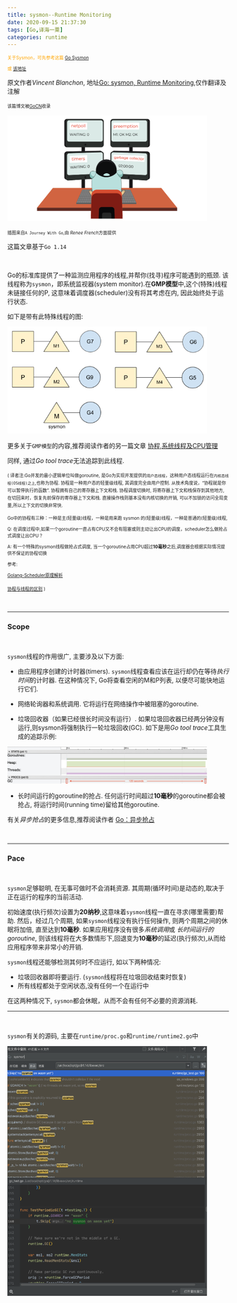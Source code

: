 ```yaml
---
title: sysmon--Runtime Monitoring
date: 2020-09-15 21:37:30
tags: [Go,译海一粟]
categories: runtime
---
```



<font size=1 color="orange">

关于Sysmon，可先参考这篇 [Go Sysmon](https://godeamon.com/post/go-sysmon/)

或 [该地址](https://dashen.feishu.cn/docs/doccnDVPOqJpbiihrW7W5fqC6cg#JwwHOd)

</font>


原文作者*Vincent Blanchon*, 地址[Go: sysmon, Runtime Monitoring](https://medium.com/@blanchon.vincent/go-sysmon-runtime-monitoring-cff9395060b5),仅作翻译及注解

<font size=1>该篇博文被[GoCN](https://mp.weixin.qq.com/s/_upMCvpV3o7eqU56ZAfVXQ)收录</font>

<img src="sysmon-Runtime-Monitoring/0.png" width = 90% height = 50% />

<font size=1>插图来自`A Journey With Go`,由 *Renee French*方面提供</font>


这篇文章基于`Go 1.14`

<br>


Go的标准库提供了一种监测应用程序的线程,并帮你(找寻)程序可能遇到的瓶颈. 该线程称为`sysmon`，即系统监视器(system monitor).在**GMP模型**中,这个(特殊)线程未链接任何的P, 这意味着调度器(scheduler)没有将其考虑在内, 因此始终处于运行状态. 

如下是带有此特殊线程的图:


<img src="sysmon-Runtime-Monitoring/1.png" width = 90% height = 50% />



更多关于`GMP模型`的内容,推荐阅读作者的另一篇文章 [协程,系统线程及CPU管理](https://medium.com/a-journey-with-go/go-goroutine-os-thread-and-cpu-management-2f5a5eaf518a)

同样, 通过*Go tool trace*无法追踪到此线程.



<font size=1>( 译者注:Go并发的最小逻辑单位叫做goroutine, 是Go为实现并发提供的`用户态线程`，这种用户态线程运行在`内核态线程(OS线程)之上`,也称为协程. 协程是一种用户态的轻量级线程, 其调度完全由用户控制. 从技术角度说，“协程就是你可以暂停执行的函数”. 协程拥有自己的寄存器上下文和栈. 协程调度切换时, 将寄存器上下文和栈保存到其他地方, 在切回来时，恢复先前保存的寄存器上下文和栈. 直接操作栈则基本没有内核切换的开销, 可以不加锁的访问全局变量,所以上下文的切换非常快.

Go中的协程有三种：一种是主(轻量级)线程，一种是用来跑 sysmon 的(轻量级)线程，一种是普通的(轻量级)线程,


Q: 在调度过程中,如果一个goroutine一直占有CPU又不会有阻塞或则主动让出CPU的调度，scheduler怎么做抢占式调度让出CPU？


A: 有一个特殊的sysmon线程做抢占式调度, 当一个goroutine占用CPU超过**10毫秒**之后,调度器会根据实际情况提供不保证的协程切换


参考:

[Golang-Scheduler原理解析](https://blog.csdn.net/u010853261/article/details/84790392)

[协程与线程的区别](https://blog.csdn.net/fadbgfnbxb/article/details/88787361)
) </font>

<br>


---


### Scope

<br>

`sysmon`线程的作用很广, 主要涉及以下方面:

- 由应用程序创建的计时器(timers). `sysmon`线程查看应该在运行却仍在等待*执行时间*的计时器. 在这种情况下, Go将查看空闲的M和P列表, 以便尽可能快地运行它们.

- 网络轮询器和系统调用. 它将运行在网络操作中被阻塞的goroutine.

- 垃圾回收器（如果已经很长时间没有运行）. 如果垃圾回收器已经两分钟没有运行,则sysmon将强制执行一轮垃圾回收(GC).  如下是用*Go tool trace*工具生成的追踪示例:

<img src="sysmon-Runtime-Monitoring/2.png" width = 90% height = 50% />


- 长时间运行的goroutine的抢占. 任何运行时间超过**10毫秒**的goroutine都会被抢占, 将运行时间(running time)留给其他goroutine.


有关*异步抢占*的更多信息,推荐阅读作者 [Go：异步抢占](https://medium.com/a-journey-with-go/go-asynchronous-preemption-b5194227371c)




<br>


---


### Pace

<br>

`sysmon`足够聪明, 在无事可做时不会消耗资源. 其周期(循环时间)是动态的,取决于正在运行的程序的当前活动.

初始速度(执行频次)设置为**20纳秒**,这意味着`sysmon`线程一直在寻求(哪里需要)帮助.  然后，经过几个周期, 如果`sysmon`线程没有执行任何操作, 则两个周期之间的休眠将加倍, 直至达到**10毫秒**. 如果应用程序没有很多*系统调用*或 *长时间运行的goroutine*, 则该线程将在大多数情形下,回退变为**10毫秒**的延迟(执行频次),从而给应用程序带来非常小的开销.


`sysmon`线程还能够检测其何时不应运行, 如以下两种情况:

- 垃圾回收器即将要运行. (`sysmon`线程将在垃圾回收结束时恢复)
- 所有线程都处于空闲状态,没有任何一个在运行中


在这两种情况下, `sysmon`都会休眠，从而不会有任何不必要的资源消耗.



---

<br>



`sysmon`有关的源码, 主要在`runtime/proc.go`和`runtime/runtime2.go`中

<img src="sysmon-Runtime-Monitoring/3.png" width = 90% height = 50% />




